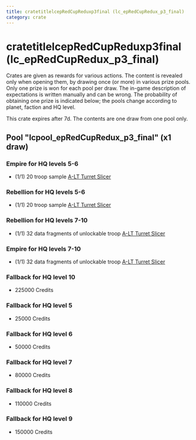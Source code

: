 ```yaml
---
title: cratetitlelcepRedCupReduxp3final (lc_epRedCupRedux_p3_final)
category: crate
---
```


# cratetitlelcepRedCupReduxp3final (lc_epRedCupRedux_p3_final)

Crates are given as rewards for various actions. The content is revealed only when opening them, by drawing once (or more) in various prize pools. Only one prize is won for each pool per draw. The in-game description of expectations is written manually and can be wrong. The probability of obtaining one prize is indicated below; the pools change according to planet, faction and HQ level.

This crate expires after 7d. The contents are one draw from one pool only.

## Pool "lcpool_epRedCupRedux_p3_final" (x1 draw)

### Empire for HQ levels 5-6

  * (1/1) 20 troop sample [A-LT Turret Slicer](EmpireP006Droid)

### Rebellion for HQ levels 5-6

  * (1/1) 20 troop sample [A-LT Turret Slicer](RebelP006Droid)

### Rebellion for HQ levels 7-10

  * (1/1) 32 data fragments of unlockable troop [A-LT Turret Slicer](RebelP006Droid)

### Empire for HQ levels 7-10

  * (1/1) 32 data fragments of unlockable troop [A-LT Turret Slicer](EmpireP006Droid)

### Fallback for HQ level 10

  * 225000 Credits

### Fallback for HQ level 5

  * 25000 Credits

### Fallback for HQ level 6

  * 50000 Credits

### Fallback for HQ level 7

  * 80000 Credits

### Fallback for HQ level 8

  * 110000 Credits

### Fallback for HQ level 9

  * 150000 Credits